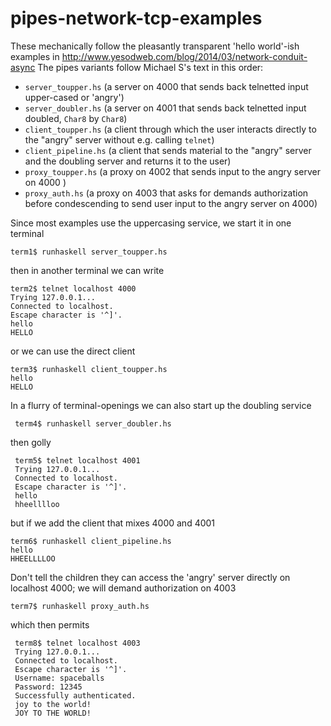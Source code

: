pipes-network-tcp-examples
==========================

These mechanically follow the pleasantly transparent 'hello world'-ish examples in http://www.yesodweb.com/blog/2014/03/network-conduit-async 
The pipes variants follow Michael S's text in this order:

- `server_toupper.hs` (a server on 4000 that sends back telnetted input 
    upper-cased or 'angry')
- `server_doubler.hs` (a server on 4001 that sends back telnetted input 
    doubled, `Char8` by `Char8`)
- `client_toupper.hs` (a client through which the user interacts 
     directly to the "angry" server without e.g. calling `telnet`)
- `client_pipeline.hs` (a client that sends material to the "angry" 
    server and the doubling server and returns it to the user)
- `proxy_toupper.hs` (a proxy on 4002 that sends input to the angry server on 4000 )
- `proxy_auth.hs` (a proxy on 4003 that asks for demands authorization before
    condescending to send user input to the angry server on 4000)


Since most examples use the uppercasing service, we start it in one terminal

    term1$ runhaskell server_toupper.hs

then in another terminal we can write

    term2$ telnet localhost 4000
    Trying 127.0.0.1...
    Connected to localhost.
    Escape character is '^]'.
    hello
    HELLO

or we can use the direct client

    term3$ runhaskell client_toupper.hs 
    hello
    HELLO


In a flurry of terminal-openings we can also start up the doubling service

     term4$ runhaskell server_doubler.hs 

then golly

     term5$ telnet localhost 4001
     Trying 127.0.0.1...
     Connected to localhost.
     Escape character is '^]'.
     hello
     hheelllloo

but if we add the client that mixes 4000 and 4001 

    term6$ runhaskell client_pipeline.hs 
    hello
    HHEELLLLOO

Don't tell the children they can access the 'angry' server 
directly on localhost 4000; we will demand authorization on 4003

    term7$ runhaskell proxy_auth.hs
      
which then permits

     term8$ telnet localhost 4003
     Trying 127.0.0.1...
     Connected to localhost.
     Escape character is '^]'.
     Username: spaceballs
     Password: 12345
     Successfully authenticated.
     joy to the world!
     JOY TO THE WORLD!